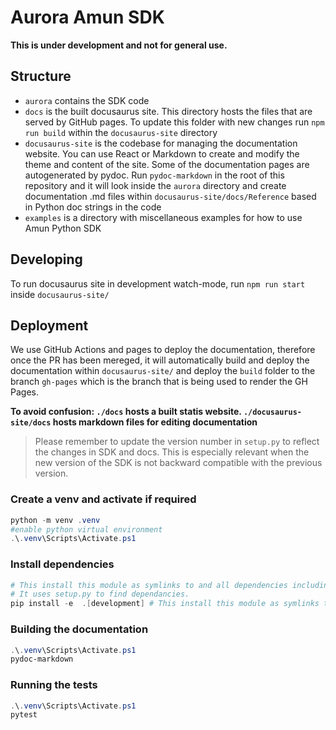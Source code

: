 # Aurora Amun SDK
**This is under development and not for general use.**

## Structure
- `aurora` contains the SDK code
- `docs` is the built docusaurus site. This directory hosts the files that are served by GitHub pages. To update this folder with new changes run `npm run build` within the `docusaurus-site` directory
- `docusaurus-site` is the codebase for managing the documentation website. You can use React or Markdown to create and modify the theme and content of the site. Some of the documentation pages are autogenerated by pydoc. Run `pydoc-markdown` in the root of this repository and it will look inside the `aurora` directory and create documentation .md files within `docusaurus-site/docs/Reference` based in Python doc strings in the code
- `examples` is a directory with miscellaneous examples for how to use Amun Python SDK

## Developing
To run docusaurus site in development watch-mode, run `npm run start` inside `docusaurus-site/`

## Deployment
We use GitHub Actions and pages to deploy the documentation, therefore once the PR has been mereged, it will automatically build and deploy the documentation within `docusaurus-site/` and deploy the `build` folder to the branch `gh-pages` which is the branch that is being used to render the GH Pages.


**To avoid confusion: `./docs` hosts a built statis website. `./docusaurus-site/docs` hosts markdown files for editing documentation**

> Please remember to update the version number in `setup.py` to reflect the changes in SDK and docs. This is especially relevant when the new version of the SDK is not backward compatible with the previous version.

### Create a venv and activate if required

```powershell
python -m venv .venv
#enable python virtual environment
.\.venv\Scripts\Activate.ps1
```

### Install dependencies

```powershell
# This install this module as symlinks to and all dependencies including the ones needed locally.
# It uses setup.py to find dependancies.
pip install -e  .[development] # This install this module as symlinks to and all dependencies including the ones needed locally.
```

### Building the documentation

```powershell
.\.venv\Scripts\Activate.ps1
pydoc-markdown
```

### Running the tests

```powershell
.\.venv\Scripts\Activate.ps1
pytest
```